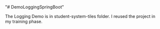 "# DemoLoggingSpringBoot" 

The Logging Demo is in student-system-tiles folder. I reused the project in my training phase.
